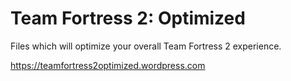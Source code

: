 # Team Fortress 2: Optimized

Files which will optimize your overall Team Fortress 2 experience.


https://teamfortress2optimized.wordpress.com
